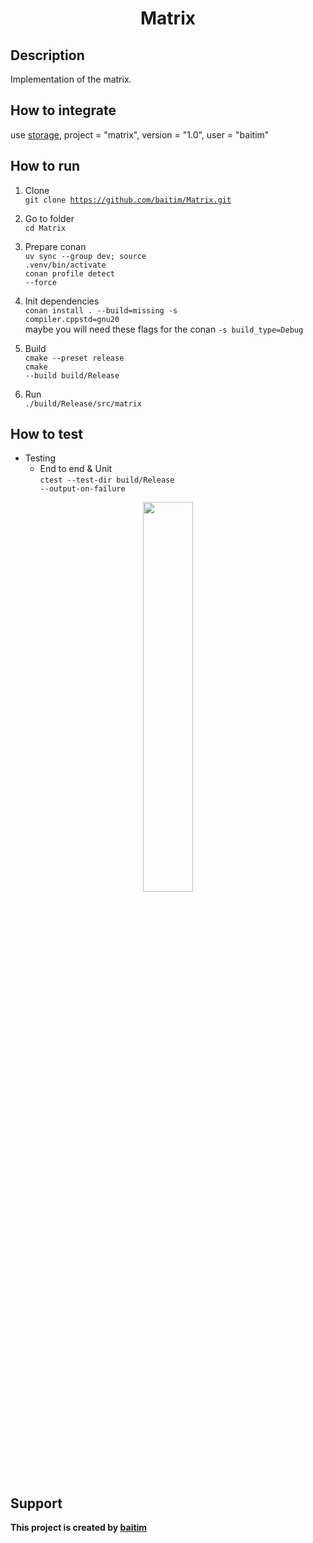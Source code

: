 <h1 align="center">Matrix</h1>

## Description

 Implementation of the matrix.

## How to integrate
 
 use [storage](https://github.com/baitim/ConanPackages), project = "matrix", version = "1.0", user = "baitim"

## How to run

1. Clone <br>
    <code>git clone https://github.com/baitim/Matrix.git</code>

2. Go to folder <br>
    <code>cd Matrix</code>

3. Prepare conan <br>
    <code>uv sync --group dev; source .venv/bin/activate</code><br>
    <code>conan profile detect --force</code>

4. Init dependencies <br>
    <code>conan install . --build=missing -s compiler.cppstd=gnu20</code><br>
    maybe you will need these flags for the conan <code>-s build_type=Debug</code>

5. Build <br>
    <code>cmake --preset release</code><br>
    <code>cmake --build build/Release</code>

6. Run <br>
    <code>./build/Release/src/matrix</code>

## How to test

* Testing
    - End to end & Unit<br>
        <code>ctest --test-dir build/Release --output-on-failure</code>

<p align="center"><img src="https://github.com/baitim/Matrix/blob/main/images/cat.gif" width="40%"></p>

## Support
**This project is created by [baitim](https://t.me/bai_tim)**